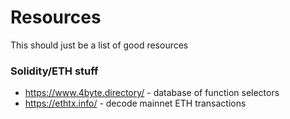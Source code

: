 # Resources

This should just be a list of good resources

### Solidity/ETH stuff
- https://www.4byte.directory/ - database of function selectors
- https://ethtx.info/ - decode mainnet ETH transactions
